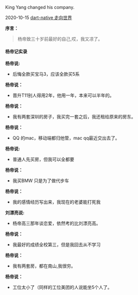 King Yang changed his company. 

2020-10-15 [dart-native 走向世界](https://github.com/dart-native/dart_native/issues/29)

**序言：**

> 杨帝致三十岁前最好的自己,哎，我又凉了。



#### 杨帝记实录

**杨帝说:**

* 后悔全款买宝马3，应该全款买5系

**杨帝说：**

* 晋升T11别人得用2年，他用一年，本来可以半年的。

**杨帝说：**

* 我有两套深圳的房子，我买完一套之后，我还租给原来的房东。

**杨帝说：**

* QQ 的mac，移动端都归他管，mac qq最近交出去了。

**杨帝说:** 

* 普通人先买房，但我可以全都要

**杨帝说：** 

* 我买BMW 只是为了做代步车

**杨帝说：** 

* 我的感情经历写出来，我现在的老婆能打死我

**刘漂亮说:** 

* 杨帝高三那年谈恋爱，依然考的比刘漂亮高。

**杨帝说：** 

* 我最好的成绩全校第三，但是我回去从不学习

**杨帝说：** 

* 我有两套房，都在南山,我很穷。

**杨帝说：** 
* 工位太小了（同样的工位美团的人说能坐5个人了。





